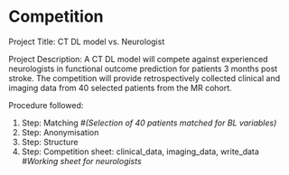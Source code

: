 # Competition
Project Title: CT DL model vs. Neurologist

Project Description: A CT DL model will compete against experienced neurologists in functional outcome prediction for patients 3 months post stroke.
The competition will provide retrospectively collected clinical and imaging data from 40 selected patients from the MR cohort.

Procedure followed:

1. Step: Matching *#(Selection of 40 patients matched for BL variables)*
2. Step: Anonymisation
3. Step: Structure
4. Step: Competition sheet: clinical_data, imaging_data, write_data *#Working sheet for neurologists*
